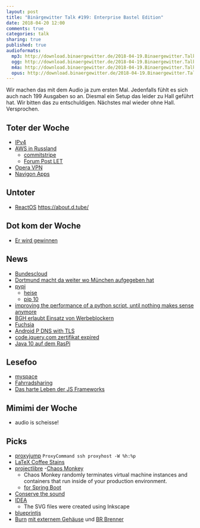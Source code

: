 ```yaml
---
layout: post
title: "Binärgewitter Talk #199: Enterprise Bastel Edition"
date: 2018-04-20 12:00
comments: true
categories: talk
sharing: true
published: true
audioformats:
  mp3: http://download.binaergewitter.de/2018-04-19.Binaergewitter.Talk.199.mp3
  ogg: http://download.binaergewitter.de/2018-04-19.Binaergewitter.Talk.199.ogg
  m4a: http://download.binaergewitter.de/2018-04-19.Binaergewitter.Talk.199.m4a
  opus: http://download.binaergewitter.de/2018-04-19.Binaergewitter.Talk.199.opus
---
```

Wir machen das mit dem Audio ja zum ersten Mal. Jedenfalls fühlt es sich auch nach 199 Ausgaben so an. Diesmal ein Setup das leider zu Hall geführt hat. Wir 
bitten das zu entschuldigen. Nächstes mal wieder ohne Hall. Versprochen.

## Toter der Woche
- [IPv4](https://www.heise.de/newsticker/meldung/IP-Adressen-Letzter-IPv4-Block-Europas-geht-zur-Neige-4027380.html )
- [AWS in Russland]( https://twitter.com/CatVsHumanity/status/985914182959759360 )
  * [commitstripe]( http://www.commitstrip.com/en/2018/04/19/ips-blocked-ips-blocked-everywhere/? ) 
  * [Forum Post LET]( https://www.lowendtalk.com/discussion/142577/russia-bans-google-cloud-amazon-azure-digital-ocean-online-net-hetzner-others )
- [Opera VPN](https://www.heise.de/newsticker/meldung/Opera-VPN-wird-eingestellt-Olaf-geht-in-Rente-4026866.html )
- [Navigon Apps](https://www.heise.de/newsticker/meldung/Navigon-Apps-verschwinden-vom-Markt-4026533.html )

## Untoter
- [ReactOS]( https://www.heise.de/newsticker/meldung/ReactOS-0-4-8-Windows-Nachbau-jetzt-mit-Windows-10-Unterstuetzung-4024974.html )
https://about.d.tube/

## Dot kom der Woche
- [Er wird gewinnen]( http://www.spiegel.de/netzwelt/web/kim-dotcom-im-interview-wir-werden-gewinnen-a-1202144.html )

## News
- [Bundescloud]( https://www.heise.de/ix/meldung/Bundescloud-Open-Source-mit-Nextcloud-statt-Dropbox-oder-Google-Drive-4026111.html ) 
- [Dortmund macht da weiter wo München aufgegeben hat]( https://www.heise.de/newsticker/meldung/Stadt-Dortmund-stellt-Weichen-Richtung-Open-Source-4017620.html ) 
- [pypi]( https://pypi.org/ )
  * [heise]( https://www.heise.de/developer/meldung/Python-Neue-Repository-Software-fuer-PyPI-ist-fertig-4025489.html )
  * [pip 10]( https://pip.pypa.io/en/stable/news/#release-notes )
 - [improving the performance of a python script, until nothing makes sense anymore]( http://mycode.doesnot.run/2018/04/11/pivot/ )
- [BGH erlaubt Einsatz von Werbeblockern]( https://www.golem.de/news/adblock-plus-bundesgerichtshof-erlaubt-einsatz-von-werbeblockern-1804-133954.html )
- [Fuchsia]( https://www.heise.de/newsticker/meldung/Fuchsia-ist-kein-Linux-Google-dokumentiert-Android-Nachfolger-4021845.html )
- [Android P DNS with TLS]( https://www.heise.de/security/meldung/Android-P-verschluesselt-DNS-Anfragen-4027745.html )
- [code.jquery.com zertifikat expired]( https://code.jquery.com/ )
- [Java 10 auf dem RasPi]( https://www.heise.de/developer/meldung/Java-10-haelt-Einzug-auf-dem-Raspberry-Pi-4025590.html )


## Lesefoo
- [myspace]( https://theoutline.com/post/4137/myspace-tom-mark-zuckerberg-facebook )
- [Fahrradsharing]( http://haveago.city/disgraceful-dockless-drama/ )
- [Das harte Leben der JS Frameworks]( https://stackoverflow.blog/2018/01/11/brutal-lifecycle-javascript-frameworks/ )

## Mimimi der Woche
- audio is scheisse!

## Picks
- [proxyjump]( https://www.madboa.com/blog/2017/11/02/ssh-proxyjump/ )
    `ProxyCommand ssh proxyhost -W %h:%p`
- [LaTeX Coffee Stains]( http://hanno-rein.de/archives/349 )
- [projectlibre](http://www.projectlibre.com/ )
 -[Chaos Monkey]( https://github.com/Netflix/chaosmonkey )
    * Chaos Monkey randomly terminates virtual machine instances and containers that run inside of your production environment.
    * [for Spring Boot](https://github.com/codecentric/chaos-monkey-spring-boot )
- [Conserve the sound]( http://www.conservethesound.de/en/ )
- [IDEA]( https://idea-instructions.com/ )
    * The SVG files were created using Inkscape
- [blueprintjs]( http://blueprintjs.com/ )
- [Burn](http://burn-osx.sourceforge.net/Pages/English/home.html ) [mit externem Gehäuse](https://amzn.to/2qDkQIR ) und [BR Brenner]( https://amzn.to/2Hv8Xz4 )
